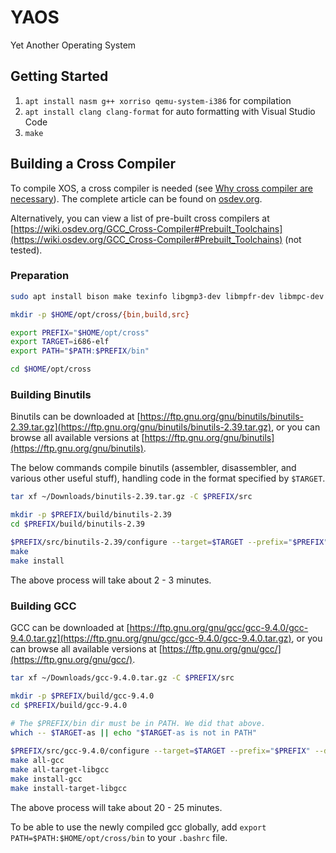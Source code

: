 # YAOS

Yet Another Operating System

## Getting Started

1. `apt install nasm g++ xorriso qemu-system-i386` for compilation
2. `apt install clang clang-format` for auto formatting with Visual Studio Code
3. `make`

## Building a Cross Compiler

To compile XOS, a cross compiler is needed (see [Why cross compiler are necessary](https://wiki.osdev.org/GCC_Cross-Compiler#Why_cross-compilers_are_necessary)). The complete article can be found on [osdev.org](https://wiki.osdev.org/GCC_Cross-Compiler).

Alternatively, you can view a list of pre-built cross compilers at [https://wiki.osdev.org/GCC_Cross-Compiler#Prebuilt_Toolchains](https://wiki.osdev.org/GCC_Cross-Compiler#Prebuilt_Toolchains) (not tested).

### Preparation

```bash
sudo apt install bison make texinfo libgmp3-dev libmpfr-dev libmpc-dev 

mkdir -p $HOME/opt/cross/{bin,build,src}

export PREFIX="$HOME/opt/cross"
export TARGET=i686-elf
export PATH="$PATH:$PREFIX/bin"

cd $HOME/opt/cross
```

### Building Binutils

Binutils can be downloaded at [https://ftp.gnu.org/gnu/binutils/binutils-2.39.tar.gz](https://ftp.gnu.org/gnu/binutils/binutils-2.39.tar.gz), or you can browse all available versions at [https://ftp.gnu.org/gnu/binutils](https://ftp.gnu.org/gnu/binutils).

The below commands compile binutils (assembler, disassembler, and various other useful stuff), handling code in the format specified by `$TARGET`.

```bash
tar xf ~/Downloads/binutils-2.39.tar.gz -C $PREFIX/src

mkdir -p $PREFIX/build/binutils-2.39
cd $PREFIX/build/binutils-2.39

$PREFIX/src/binutils-2.39/configure --target=$TARGET --prefix="$PREFIX" --with-sysroot --disable-nls --disable-werror
make
make install
```

The above process will take about 2 - 3 minutes.

### Building GCC

GCC can be downloaded at [https://ftp.gnu.org/gnu/gcc/gcc-9.4.0/gcc-9.4.0.tar.gz](https://ftp.gnu.org/gnu/gcc/gcc-9.4.0/gcc-9.4.0.tar.gz), or you can browse all available versions at [https://ftp.gnu.org/gnu/gcc/](https://ftp.gnu.org/gnu/gcc/).

```bash
tar xf ~/Downloads/gcc-9.4.0.tar.gz -C $PREFIX/src

mkdir -p $PREFIX/build/gcc-9.4.0
cd $PREFIX/build/gcc-9.4.0
 
# The $PREFIX/bin dir must be in PATH. We did that above.
which -- $TARGET-as || echo "$TARGET-as is not in PATH"

$PREFIX/src/gcc-9.4.0/configure --target=$TARGET --prefix="$PREFIX" --disable-nls --enable-languages=c,c++ --without-headers
make all-gcc
make all-target-libgcc
make install-gcc
make install-target-libgcc
```

The above process will take about 20 - 25 minutes.

To be able to use the newly compiled gcc globally, add `export PATH=$PATH:$HOME/opt/cross/bin` to your `.bashrc` file.
